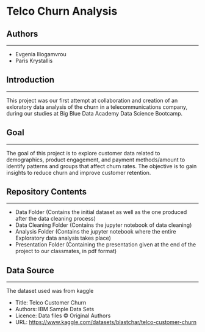 # Telco Churn Analysis


## Authors
-------
- Evgenia Iliogamvrou
- Paris Krystallis

## Introduction
------------
This project was our first attempt at collaboration and creation of an exloratory data analysis of the churn in a telecommunications company, during our studies at Big Blue Data Academy Data Science Bootcamp.

## Goal
---------
The goal of this project is to explore customer data related to demographics, product engagement, and payment methods/amount to identify patterns and groups that affect churn rates. The objective is to gain insights to reduce churn and improve customer retention.

## Repository Contents
-------------------
- Data Folder (Contains the initial dataset as well as the one produced after the data cleaning process)
- Data Cleaning Folder (Contains the jupyter notebook of data cleaning)
- Analysis Folder (Contains the jupyter notebook where the entire Exploratory data analysis takes place)
- Presentation Folder (Containing the presentation given at the end of the project to our classmates, in pdf format)

## Data Source
-----------
The dataset used was from kaggle
- Title: Telco Customer Churn
- Authors: IBM Sample Data Sets
- Licence: Data files © Original Authors
- URL: https://www.kaggle.com/datasets/blastchar/telco-customer-churn


